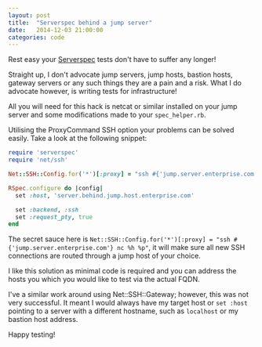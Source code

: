 ```yaml
---
layout: post
title:  "Serverspec behind a jump server"
date:   2014-12-03 21:00:00
categories: code
---
```


Rest easy your [Serverspec](http://serverspec.org) tests don't have to suffer any longer!

Straight up, I don't advocate jump servers, jump hosts, bastion hosts, gateway servers or any such things they are a pain and a risk.
What I do advocate however, is writing tests for infrastructure!

All you will need for this hack is netcat or similar installed on your jump server and some modifications made to your `spec_helper.rb`.

Utilising the ProxyCommand SSH option your problems can be solved easily. Take a look at the following snippet:

~~~ruby
require 'serverspec'
require 'net/ssh'

Net::SSH::Config.for('*')[:proxy] = "ssh #{'jump.server.enterprise.com'} nc %h %p"

RSpec.configure do |config|
  set :host, 'server.behind.jump.host.enterprise.com'

  set :backend, :ssh
  set :request_pty, true
end
~~~


The secret sauce here is `Net::SSH::Config.for('*')[:proxy] = "ssh #{'jump.server.enterprise.com'} nc %h %p"`, it will
make sure all new SSH connections are routed through a jump host of your choice.

I like this solution as minimal code is required and you can address the hosts you which you would like to test via the actual FQDN.

I've a similar work around using Net::SSH::Gateway; however, this was not very successful. It meant I would always
have my target host or `set :host` pointing to a server with a different hostname, such as `localhost` or my bastion host address.

Happy testing!
